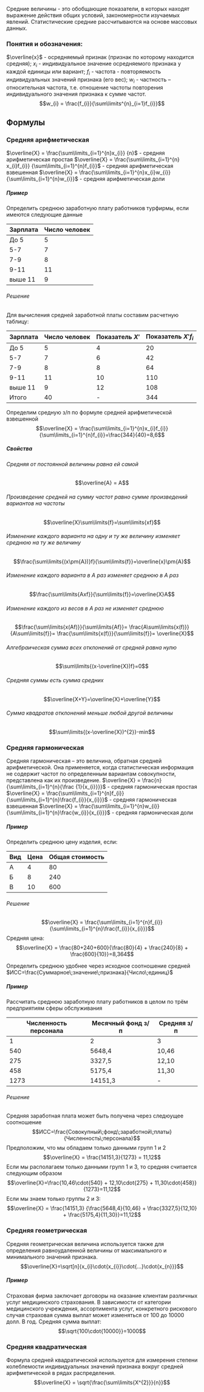 Средние величины - это обобщающие показатели, в которых находят выражение  действия общих условий, закономерности изучаемых явлений.
Статистические средние рассчитываются на основе массовых данных. 
### Понятия и обозначения:
$\overline{x}$ - осредняемый признак (признак по которому находится средняя);
$x_{i}$ - индивидуальное значение осредняемого признака у каждой единицы или вариант;
$f_{i}$ - частота - повторяемость индивидуальных значений признака (его вес);
$w_{i}$ - частность – относительная частота, т.е. отношение частоты повторения индивидуального значения признака к сумме частот.
$$w_{i} = \frac{f_{i}}{\sum\limits^{n}_{i=1}f_{i}}$$
## Формулы
### Средняя арифметическая
 $\overline{Х} = \frac{\sum\limits_{i=1}^{n}х_{i}} {n}$ - средняя арифметическая простая
  $\overline{Х} = \frac{\sum\limits_{i=1}^{n}х_{i}f_{i}} {\sum\limits_{i=1}^{n}f_{i}}$ - средняя арифметическая взвешенная
  $\overline{Х} = \frac{\sum\limits_{i=1}^{n}х_{i}w_{i}} {\sum\limits_{i=1}^{n}w_{i}}$ - средняя арифметическая доли 
##### Пример
Определить среднюю заработную плату работников турфирмы, если имеются следующие данные
  
| Зарплата | Число человек |
| -------- | ------------- |
| До 5     | 5             |
| 5-7      | 7             |
| 7-9      | 8             |
| 9-11     | 11            |
| выше 11  | 9             |
###### Решение
Для вычисления средней заработной платы составим расчетную таблицу:

| Зарплата | Число человек | Показатель $X'$ | Показатель $X'f_{i}$ |
| -------- | ------------- | --------------- | -------------------- |
| До 5     | 5             | 4               | 20                   |
| 5-7      | 7             | 6               | 42                   |
| 7-9      | 8             | 8               | 64                   |
| 9-11     | 11            | 10              | 110                  |
| выше 11  | 9             | 12              | 108                  |
| Итого    | 40            | -               | 344                  |
Определим средную з/п по формуле средней арифметической взвешенной
$$\overline{Х} = \frac{\sum\limits_{i=1}^{n}х_{i}f_{i}} {\sum\limits_{i=1}^{n}f_{i}}=\frac{344}{40}=8,6$$
##### Свойства
###### Средняя от постоянной величины равна ей самой
$$\overline{A} = A$$
###### Произведение средней на сумму частот равно сумме произведений вариантов на частоты
$$\overline{X}\sum\limits{f}=\sum\limits{xf}$$
###### Изменение каждого варианта на одну и ту же величину изменяет среднюю на ту же величину
$$\frac{\sum\limits{(x\pm{A})}f}{\sum\limits{f}}=\overline{x}\pm{A}$$
###### Изменение каждого варианта в A раз изменяет среднюю в A раз
$$\frac{\sum\limits{Axf}}{\sum\limits{f}}=\overline{X}A$$
###### Изменение каждого из весов в А раз не изменяет среднюю
$$\frac{\sum\limits{x(Af)}}{\sum\limits{Af}}=
\frac{A\sum\limits{x(f)}}{A\sum\limits{f}}=
\frac{\sum\limits{x(f)}}{\sum\limits{f}}=
\overline{X}$$
###### Алгебраическая сумма всех отклонений от средней равна нулю
$$\sum\limits{(x-\overline{X})f}=0$$
###### Средняя суммы есть сумма средних
$$\overline{X+Y}=\overline{X}+\overline{Y}$$
###### Сумма квадратов отклонений меньше любой другой величины
$$\sum\limits{(x-\overline{X})^{2}}-min$$

### Средняя гармоническая
Средняя гармоническая – это величина, обратная средней арифметической. Она применяется, когда статистическая информация не содержит частот по определенным вариантам совокупности, представлена как их произведение.
$\overline{X} = \frac{n}{\sum\limits_{i=1}^{n}{\frac {1}{x_{i}}}}$  - средняя гармоническая простая
$\overline{Х} = \frac{\sum\limits_{i=1}^{n}f_{i}} {\sum\limits_{i=1}^{n}\frac{f_{i}}{x_{i}}}$ - средняя гармоническая взвешенная
$\overline{Х} = \frac{\sum\limits_{i=1}^{n}w_{i}} {\sum\limits_{i=1}^{n}\frac{w_{i}}{x_{i}}}$ - средняя гармоническая доли
##### Пример
Определить среднюю цену изделия, если:

| Вид | Цена | Общая стоимость | 
| --- | ---- | --------------- |
| А   | 4    | 80              |
| Б   | 8    | 240             |
| В   | 10   | 600             |
###### Решение
$$\overline{Х} = \frac{\sum\limits_{i=1}^{n}f_{i}} {\sum\limits_{i=1}^{n}\frac{f_{i}}{x_{i}}}$$
Средняя цена:
$$\overline{X} = \frac{80+240+600}{\frac{80}{4} + \frac{240}{8} + \frac{600}{10}}=8,364$$

Определить среднюю удобнее через исходное соотношение средней
$ИСС=\frac{Суммарное\;значение\;признака}{Число\;единиц}$
##### Пример
Рассчитать среднюю заработную плату работников в целом по трём предприятиям сферы обслуживания

| Численность персонала | Месячный фонд з/п | Средняя з/п |
| --------------------- | ----------------- | ----------- |
| 1                     | 2                 | 3           |
| 540                   | 5648,4            | 10,46       |
| 275                   | 3327,5            | 12,10       |
| 458                   | 5175,4            | 11,30       |
| 1273                  | 14151,3           | -            |
###### Решение
Средняя заработная плата может быть получена через следюущее соотношение
$$ИСС=\frac{Совокупный\;фонд\;заработной\;платы}{Численность\;персонала}$$
Предположим, что мы обладаем только данными групп 1 и 2
$$\overline{X} = \frac{14151,3}{1273} = 11,12$$
Если мы располагаем только данными групп 1 и 3, то средняя считается следующим образом
$$\overline{X}=\frac{10,46\cdot{540} + 12,10\cdot{275} + 11,30\cdot{458}}{1273}=11,12$$
Если мы знаем только группы 2 и 3:
$$\overline{X} = 
\frac{14151,3}
{\frac{5648,4}{10,46} + \frac{3327,5}{12,10} + \frac{5175,4}{11,30}}=11,12$$
### Средняя геометрическая
Средняя  геометрическая величина используется также для определения равноудаленной величины от максимального и минимального значений признака. 
$$\overline{X}=\sqrt[n]{x_{i}\cdot{x_{i}}\cdot{...}\cdot{x_{n}}}$$
##### Пример
Страховая фирма заключает договоры на оказание клиентам различных услуг медицинского страхования. В зависимости от категории медицинского учреждения, ассортимента услуг, конкретного рискового случая страховая сумма выплат может изменяться от 100 до 10000 долл. В год. 
Средняя сумма выплат:
$$\sqrt{100\cdot{10000}}=1000$$
### Средняя квадратическая
Формула средней квадратической используется для  измерения степени колеблемости индивидуальных значений признака вокруг средней арифметической в рядах распределения. 
$$\overline{X} = \sqrt{\frac{\sum\limits{X^{2}}}{n}}$$
